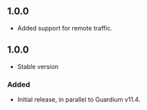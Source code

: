 
## 1.0.0
- Added support for remote traffic. 

## 1.0.0
- Stable version

### Added
- Initial release, in parallel to Guardium v11.4.



